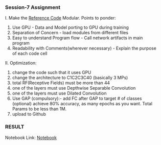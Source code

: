 ### **Session-7 Assignment**
I. Make the [Reference Code](https://colab.research.google.com/drive/1qlewMtxcAJT6fIJdmMh8pSf2e-dh51Rw) Modular. Points to ponder:
1. Use GPU - Data and Model porting to GPU during training
2. Separation of Concern - load modules from different files
3. Easy to understand Program flow - Call network artifacts in main program
4. Readability with Comments(wherever necessary) - Explain the purpose of each code cell

II. Optimization:
1. change the code such that it uses GPU
2. change the architecture to C1C2C3C40 (basically 3 MPs)
3. total RF(Receptive Fields) must be more than 44
4. one of the layers must use Depthwise Separable Convolution
5. one of the layers must use Dilated Convolution
6. Use GAP (compulsory):- add FC after GAP to target # of classes (optional)
achieve 80% accuracy, as many epochs as you want. Total Params to be less than 1M. 
7. upload to Github


### **RESULT**

Notebook Link: [Notebook](https://github.com/upadhyayprakash/eva4/blob/master/S7/EVA4_Session_7_CIFAR10_Modular.ipynb)
